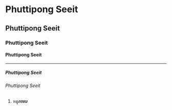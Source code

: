 # Phuttipong Seeit
## Phuttipong Seeit
### Phuttipong Seeit
#### Phuttipong Seeit
---
##### Phuttipong Seeit
###### Phuttipong Seeit
1. หมู***กรอบ***

